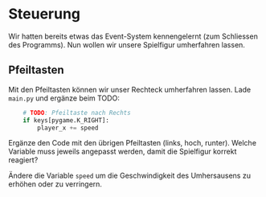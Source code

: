 # Steuerung

Wir hatten bereits etwas das Event-System kennengelernt (zum Schliessen des Programms).
Nun wollen wir unsere Spielfigur umherfahren lassen.

## Pfeiltasten
Mit den Pfeiltasten können wir unser Rechteck umherfahren lassen.
Lade `main.py` und ergänze beim TODO:
``` python
    # TODO: Pfeiltaste nach Rechts
    if keys[pygame.K_RIGHT]:
        player_x += speed
```

Ergänze den Code mit den übrigen Pfeiltasten (links, hoch, runter). Welche Variable muss jeweils angepasst werden, damit die Spielfigur korrekt reagiert?

Ändere die Variable `speed` um die Geschwindigkeit des Umhersausens zu erhöhen oder zu verringern.


